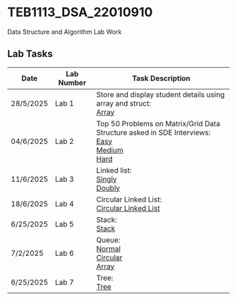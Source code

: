 # TEB1113_DSA_22010910
Data Structure and Algorithm Lab Work

## Lab Tasks
| Date       | Lab Number | Task Description                    |
|------------|------------|-------------------------------------|
| 28/5/2025 | Lab 1      | Store and display student details using array and struct: <br> [Array](LAB_1/22010910_Adam_L1.cpp)      |
| 04/6/2025 | Lab 2      | Top 50 Problems on Matrix/Grid Data Structure asked in SDE Interviews: <br> [Easy](LAB_2/22010910_Adam_L2(Easy).cpp) <br> [Medium](LAB_2/22010910_Adam_L2(Medium).cpp) <br> [Hard](LAB_2/22010910_Adam_L2(Hard).cpp)     |
| 11/6/2025 | Lab 3      | Linked list: <br> [Singly](LAB_3/22010910_Adam_L3.1.cpp) <br> [Doubly](LAB_3/22010910_Adam_L3.2.cpp)|
| 18/6/2025 | Lab 4      | Circular Linked List: <br>[Circular Linked List](LAB_4/22010910_Adam_L4.cpp) |
| 6/25/2025 | Lab 5      | Stack: <br>[Stack](LAB_5/22010910_Adam_L5.cpp)|
| 7/2/2025 | Lab 6      | Queue: <br>[Normal](LAB_6/22010910_Adam_L6.3.cpp) <br> [Circular](LAB_6/22010910_Adam_L6.2.cpp) <br> [Array](LAB_6/22010910_Adam_L6.1.cpp)|
| 6/25/2025 | Lab 7      | Tree: <br> [Tree](LAB_7/Adam22010910_Lab7.cpp)|
